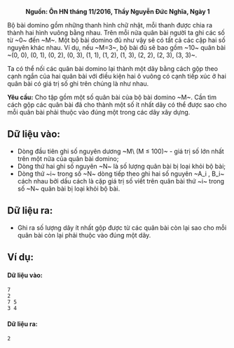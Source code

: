 **<center>Nguồn: Ôn HN tháng 11/2016, Thầy Nguyễn Đức Nghĩa, Ngày 1</center>**

Bộ bài domino gồm những thanh hình chữ nhật, mỗi thanh được chia ra thành hai hình vuông bằng nhau. Trên mỗi nửa quân bài người ta ghi các số từ ~0~ đến ~M~. Một bộ bài domino đủ như vậy sẽ có tất cả các cặp hai số nguyên khác nhau. Ví dụ, nếu ~M=3~, bộ bài đủ sẽ bao gồm ~10~ quân bài ~(0, 0), (0, 1), (0, 2), (0, 3), (1, 1), (1, 2), (1, 3), (2, 2), (2, 3), (3, 3)~.

Ta có thể nối các quân bài domino lại thành một dãy bằng cách gộp theo cạnh ngắn của hai quân bài với điều kiện hai ô vuông có cạnh tiếp xúc ở hai quân bài có giá trị số ghi trên chúng là như nhau.

**Yêu cầu:** Cho tập gồm một số quân bài của bộ bài domino ~M~. Cần tìm cách gộp các quân bài đã cho thành một số ít nhất dãy có thể được sao cho mỗi quân bài phải thuộc vào đúng một trong các dãy xây dựng.

## Dữ liệu vào:
- Dòng đầu tiên ghi số nguyên dương ~M\ (M ≤ 100)~ - giá trị số lớn nhất trên một nửa của quân bài domino;
- Dòng thứ hai ghi số nguyên ~N~ là số lượng quân bài bị loại khỏi bộ bài;
- Dòng thứ ~i~ trong số ~N~ dòng tiếp theo ghi hai số nguyên ~A_i , B_i~ cách nhau bởi dấu cách là cặp giá trị số viết trên quân bài thứ ~i~ trong số ~N~ quân bài bị loại khỏi bộ bài.

## Dữ liệu ra:
- Ghi ra số lượng dãy ít nhất gộp được từ các quân bài còn lại sao cho mỗi quân bài còn lại phải thuộc vào đúng một dãy.

## Ví dụ:
#### Dữ liệu vào:
```
7
2
7 5
3 4
```

#### Dữ liệu ra:
```
2
```